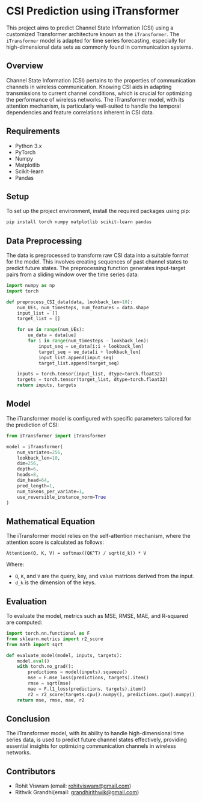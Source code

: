 # CSI Prediction using iTransformer

This project aims to predict Channel State Information (CSI) using a customized Transformer architecture known as the `iTransformer`. The `iTransformer` model is adapted for time series forecasting, especially for high-dimensional data sets as commonly found in communication systems.

## Overview

Channel State Information (CSI) pertains to the properties of communication channels in wireless communication. Knowing CSI aids in adapting transmissions to current channel conditions, which is crucial for optimizing the performance of wireless networks. The iTransformer model, with its attention mechanism, is particularly well-suited to handle the temporal dependencies and feature correlations inherent in CSI data.

## Requirements

- Python 3.x
- PyTorch
- Numpy
- Matplotlib
- Scikit-learn
- Pandas

## Setup

To set up the project environment, install the required packages using pip:

```bash
pip install torch numpy matplotlib scikit-learn pandas
```

## Data Preprocessing

The data is preprocessed to transform raw CSI data into a suitable format for the model. This involves creating sequences of past channel states to predict future states. The preprocessing function generates input-target pairs from a sliding window over the time series data:

```python
import numpy as np
import torch

def preprocess_CSI_data(data, lookback_len=10):
    num_UEs, num_timesteps, num_features = data.shape
    input_list = []
    target_list = []

    for ue in range(num_UEs):
        ue_data = data[ue]
        for i in range(num_timesteps - lookback_len):
            input_seq = ue_data[i:i + lookback_len]
            target_seq = ue_data[i + lookback_len]
            input_list.append(input_seq)
            target_list.append(target_seq)

    inputs = torch.tensor(input_list, dtype=torch.float32)
    targets = torch.tensor(target_list, dtype=torch.float32)
    return inputs, targets
```

## Model

The iTransformer model is configured with specific parameters tailored for the prediction of CSI:

```python
from iTransformer import iTransformer

model = iTransformer(
    num_variates=256,
    lookback_len=10,
    dim=256,
    depth=6,
    heads=8,
    dim_head=64,
    pred_length=1,
    num_tokens_per_variate=1,
    use_reversible_instance_norm=True
)
```

## Mathematical Equation

The iTransformer model relies on the self-attention mechanism, where the attention score is calculated as follows:

`Attention(Q, K, V) = softmax((QK^T) / sqrt(d_k)) * V`

Where:
- `Q`, `K`, and `V` are the query, key, and value matrices derived from the input.
- `d_k` is the dimension of the keys.

## Evaluation

To evaluate the model, metrics such as MSE, RMSE, MAE, and R-squared are computed:

```python
import torch.nn.functional as F
from sklearn.metrics import r2_score
from math import sqrt

def evaluate_model(model, inputs, targets):
    model.eval()
    with torch.no_grad():
        predictions = model(inputs).squeeze()
        mse = F.mse_loss(predictions, targets).item()
        rmse = sqrt(mse)
        mae = F.l1_loss(predictions, targets).item()
        r2 = r2_score(targets.cpu().numpy(), predictions.cpu().numpy())
    return mse, rmse, mae, r2
```

## Conclusion

The iTransformer model, with its ability to handle high-dimensional time series data, is used to predict future channel states effectively, providing essential insights for optimizing communication channels in wireless networks.


## Contributors

- Rohit Viswam (email: rohitviswam@gmail.com)
- Rithvik Grandhi(email: grandhirithwik@gmail.com)

